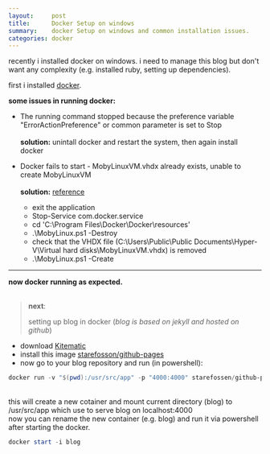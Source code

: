 ```yaml
---
layout:     post
title:      Docker Setup on windows
summary:    docker Setup on windows and common installation issues.
categories: docker
---
```


recently i installed docker on windows. i need to manage this blog but don't want any complexity (e.g. installed ruby, setting up dependencies).

first i installed [docker](https://www.docker.com/).

**some issues in running docker:**

* The running command stopped because the preference variable "ErrorActionPreference" or common parameter is set to Stop <br><br> **solution:** unintall docker and restart the system, then again install docker

* Docker fails to start - MobyLinuxVM.vhdx already exists, unable to create MobyLinuxVM <br><br> **solution:** [reference](https://github.com/docker/for-win/issues/67#issuecomment-245837060)
	* exit the application
	* Stop-Service com.docker.service
	* cd 'C:\Program Files\Docker\Docker\resources'
	* .\MobyLinux.ps1 -Destroy
	* check that the VHDX file (C:\Users\Public\Public Documents\Hyper-	V\Virtual hard disks\MobyLinuxVM.vhdx) is removed
	* .\MobyLinux.ps1 -Create
 
---
**now docker running as expected.**
<br><br>

> **next**:
> 
> setting up blog in docker (*blog is based on jekyll and hosted on github*)

* download [Kitematic](https://github.com/docker/kitematic/releases)<br>
* install this image [starefosson/github-pages](https://store.docker.com/community/images/starefossen/github-pages)<br>
* now go to your blog repository and run (in powershell): <br>

~~~ powershell
docker run -v "$(pwd):/usr/src/app" -p "4000:4000" starefossen/github-pages
~~~
<br>
this will create a new cotainer and mount current directory (blog) to /usr/src/app which use to serve blog on localhost:4000

<br>
now you can rename the new container (e.g. blog) and run it via powershell after starting the docker.

~~~ powershell
docker start -i blog
~~~